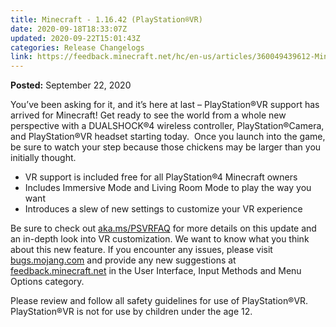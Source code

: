 ```yaml
---
title: Minecraft - 1.16.42 (PlayStation®VR)
date: 2020-09-18T18:33:07Z
updated: 2020-09-22T15:01:43Z
categories: Release Changelogs
link: https://feedback.minecraft.net/hc/en-us/articles/360049439612-Minecraft-1-16-42-PlayStation-VR
---
```


**Posted:** September 22, 2020

You’ve been asking for it, and it’s here at last – PlayStation®VR support has arrived for Minecraft! Get ready to see the world from a whole new perspective with a DUALSHOCK®4 wireless controller, PlayStation®Camera, and PlayStation®VR headset starting today.  Once you launch into the game, be sure to watch your step because those chickens may be larger than you initially thought.

- VR support is included free for all PlayStation®4 Minecraft owners
- Includes Immersive Mode and Living Room Mode to play the way you want
- Introduces a slew of new settings to customize your VR experience

Be sure to check out [aka.ms/PSVRFAQ](https://aka.ms/PSVRFAQ) for more details on this update and an in-depth look into VR customization. We want to know what you think about this new feature. If you encounter any issues, please visit [bugs.mojang.com](https://bugs.mojang.com/) and provide any new suggestions at [feedback.minecraft.net](https://feedback.minecraft.net/) in the User Interface, Input Methods and Menu Options category.

Please review and follow all safety guidelines for use of PlayStation®VR. PlayStation®VR is not for use by children under the age 12.
